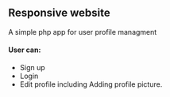 ## Responsive website 
A simple php app for user profile managment
#### User can:
 * Sign up
 * Login
 * Edit profile including Adding profile picture.

